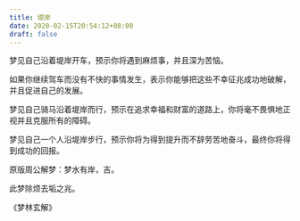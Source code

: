 ```yaml
---
title: 堤岸
date: 2020-02-15T20:54:12+08:00
draft: false
---
```


梦见自己沿着堤岸开车，预示你将遇到麻烦事，并且深为苦恼。

如果你继续驾车而没有不快的事情发生，表示你能够把这些不幸征兆成功地破解，并且促进自己的发展。

梦见自己骑马沿着堤岸而行，预示在追求幸福和财富的道路上，你将毫不畏惧地正视并且克服所有的障碍。

梦见自己一个人沿堤岸步行，预示你将为得到提升而不辞劳苦地奋斗，最终你将得到成功的回报。

原版周公解梦：梦水有岸，吉。

此梦除烦去垢之兆。

《梦林玄解》